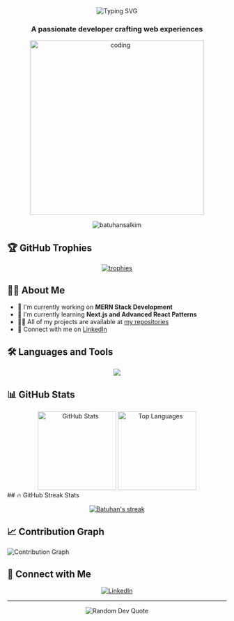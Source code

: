 <div align="center">
  <img src="https://readme-typing-svg.demolab.com?font=Fira+Code&weight=600&size=28&duration=3000&pause=500&color=3498DB&center=true&vCenter=true&random=false&width=435&lines=Hi+%F0%9F%91%8B%2C+I'm+Batuhan;Full+Stack+Developer;MERN+Stack+Developer" alt="Typing SVG" />
</div>

<h3 align="center">A passionate developer crafting web experiences</h3>

<div align="center">
  <img src="https://user-images.githubusercontent.com/55389276/140866485-8fb1c876-9a8f-4d6a-98dc-08c4981eaf70.gif" alt="coding" width="400" />
</div>

<p align="center">
  <img src="https://komarev.com/ghpvc/?username=batuhansalkim&label=Profile%20views&color=0e75b6&style=flat" alt="batuhansalkim" />
</p>

## 🏆 GitHub Trophies
<p align="center">
  <a href="https://github.com/ryo-ma/github-profile-trophy">
    <img src="https://github-profile-trophy.vercel.app/?username=batuhansalkim&theme=darkhub&no-frame=true&no-bg=false&margin-w=4" alt="trophies" />
  </a>
</p>

## 👨‍💻 About Me
- 🔭 I'm currently working on **MERN Stack Development**
- 🌱 I'm currently learning **Next.js and Advanced React Patterns**
- 👨‍💻 All of my projects are available at [my repositories](https://github.com/batuhansalkim?tab=repositories)
- 💼 Connect with me on [LinkedIn](https://www.linkedin.com/in/batuhanslkmm/)

## 🛠️ Languages and Tools

<p align="center">
  <img src="https://skillicons.dev/icons?i=js,ts,react,nextjs,nodejs,express,mongodb,firebase,git,tailwind,sass,html,css,c,mysql,python,kotlin,photoshop&perline=8" />
</p>

## 📊 GitHub Stats

<div align="center">
  <img src="https://github-readme-stats.vercel.app/api?username=batuhansalkim&show_icons=true&theme=tokyonight&hide_border=true&include_all_commits=true&count_private=true" alt="GitHub Stats" height="180" />
  <img src="https://github-readme-stats.vercel.app/api/top-langs/?username=batuhansalkim&layout=compact&theme=tokyonight&hide_border=true" alt="Top Languages" height="180" />
</div>
## 🔥 GitHub Streak Stats
<p align="center">
  <a href="https://github.com/DenverCoder1/github-readme-streak-stats">
    <img title="🔥 Get streak stats for your profile at git.io/streak-stats" alt="Batuhan's streak" src="https://github-readme-streak-stats.herokuapp.com/?user=batuhansalkim&theme=black-ice&hide_border=true&stroke=0000&background=060A0CD0"/>
  </a>
</p>


## 📈 Contribution Graph

<img src="https://github-readme-activity-graph.vercel.app/graph?username=batuhansalkim&theme=tokyo-night&hide_border=true" alt="Contribution Graph" />

## 🤝 Connect with Me

<p align="center">
  <a href="https://www.linkedin.com/in/batuhanslkmm/" target="_blank">
    <img src="https://img.shields.io/badge/LinkedIn-0077B5?style=for-the-badge&logo=linkedin&logoColor=white" alt="LinkedIn" />
  </a>
  <!-- Add other social media badges as needed -->
</p>

---

<div align="center">
  <img src="https://quotes-github-readme.vercel.app/api?type=horizontal&theme=tokyonight" alt="Random Dev Quote" />
</div>
